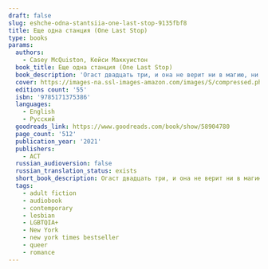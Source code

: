 ```yaml
---
draft: false
slug: eshche-odna-stantsiia-one-last-stop-9135fbf8
title: Еще одна станция (One Last Stop)
type: books
params:
  authors:
    - Casey McQuiston, Кейси Маккуистон
  book_title: Еще одна станция (One Last Stop)
  book_description: 'Огаст двадцать три, и она не верит ни в магию, ни в настоящую любовь. Переехав в Нью-Йорк, она понимает, что предоставлена сама себе. И этого не изменят ни посетители круглосуточной  закусочной, где она работает, ни странные соседи. Ежедневная дорога на работу быстро превратилась в рутину. Правда, в поезде она встречает ее… Джейн. Потрясающая, очаровательная, загадочная Джейн, которая покоряет ее одной улыбкой. Она появляется в жизни Огаст в своей кожаной куртке и спасает ее именно тогда, когда ей больше всего нужна помощь. Вскоре Джейн становится лучшей частью дня Огаст. Есть только одна проблема: девушка из метро родом из прошлого. Возможно, настало время поверить в чудо. For cynical twenty-three-year-old August, moving to New York City is supposed to prove her right: that things like magic and cinematic love stories don’t exist, and the only smart way to go through life is alone. She can’t imagine how waiting tables at a 24-hour pancake diner and moving in with too many weird roommates could possibly change that. And there’s certainly no chance of her subway commute being anything more than a daily trudge through boredom and electrical failures.But then, there’s this gorgeous girl on the train.Jane. Dazzling, charming, mysterious, impossible Jane. Jane with her rough edges and swoopy hair and soft smile, showing up in a leather jacket to save August’s day when she needed it most. August’s subway crush becomes the best part of her day, but pretty soon, she discovers there’s one big problem: Jane doesn’t just look like an old school punk rocker. She’s literally displaced in time from the 1970s, and August is going to have to use everything she tried to leave in her own past to help her. Maybe it’s time to start believing in some things, after all.Casey McQuiston’sOne Last Stopis a magical, sexy, big-hearted romance where the impossible becomes possible as August does everything in her power to save the girl lost in time.'
  cover: https://images-na.ssl-images-amazon.com/images/S/compressed.photo.goodreads.com/books/1632060023i/58904780.jpg
  editions count: '55'
  isbn: '9785171375386'
  languages:
    - English
    - Русский
  goodreads_link: https://www.goodreads.com/book/show/58904780
  page_count: '512'
  publication_year: '2021'
  publishers:
    - АСТ
  russian_audioversion: false
  russian_translation_status: exists
  short_book_description: Огаст двадцать три, и она не верит ни в магию, ни в настоящую любовь. Переехав в Нью-Йорк, она понимает, что предоставлена сама себе. И этого не изменят ни посетители круглосуточной закусочной, где она работает, ни странные соседи. Ежедневная дорога на работу быстро превратилась в рутину...
  tags:
    - adult fiction
    - audiobook
    - contemporary
    - lesbian
    - LGBTQIA+
    - New York
    - new york times bestseller
    - queer
    - romance
---
```


